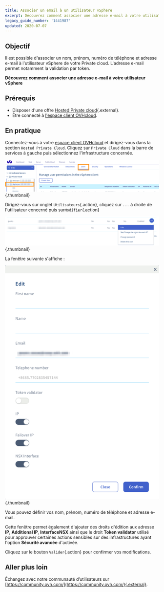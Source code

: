 ```yaml
---
title: Associer un email à un utilisateur vSphere
excerpt: Découvrez comment associer une adresse e-mail à votre utilisateur vSphere
legacy_guide_number: '1441987'
updated: 2020-07-07
---
```


## Objectif

Il est possible d'associer un nom, prénom, numéro de téléphone et adresse e-mail à l'utilisateur vSphere de votre Private cloud. L'adresse e-mail permet notamment la validation par token.

**Découvrez comment associer une adresse e-mail à votre utilisateur vSphere**

## Prérequis

- Disposer d'une offre [Hosted Private cloud](https://www.ovhcloud.com/fr-ca/enterprise/products/hosted-private-cloud/){.external}.
- Être connecté à [l'espace client OVHcloud](https://ca.ovh.com/auth/?action=gotomanager&from=https://www.ovh.com/ca/fr/&ovhSubsidiary=qc).

## En pratique

Connectez-vous à votre [espace client OVHcloud](https://ca.ovh.com/auth/?action=gotomanager&from=https://www.ovh.com/ca/fr/&ovhSubsidiary=qc) et dirigez-vous dans la section `Hosted Private Cloud`. Cliquez sur `Private Cloud` dans la barre de services à gauche puis sélectionnez l'infrastructure concernée.

![utilisateur vsphere](images/addMailOnUser01.png){.thumbnail}

Dirigez-vous sur onglet `Utilisateurs`{.action}, cliquez sur `...` à droite de l'utilisateur concerné puis sur`Modifier`{.action} 

![utilisateur vsphere](images/addMailOnUser02.png){.thumbnail}

La fenêtre suivante s'affiche :

![utilisateur vsphere](images/addMailOnUser03.png){.thumbnail}

Vous pouvez définir vos nom, prénom, numéro de téléphone et adresse e-mail.

Cette fenêtre permet également d'ajouter des droits d'édition aux adresse **IP**, **Additional IP**, **InterfaceNSX** ainsi que le droit **Token validator** utilisé pour approuver certaines actions sensibles sur des infrastructures ayant l'option **Sécurité avancée** d'activée.

Cliquez sur le bouton `Valider`{.action} pour confirmer vos modifications.

## Aller plus loin

Échangez avec notre communauté d’utilisateurs sur [https://community.ovh.com/](https://community.ovh.com/){.external}.
